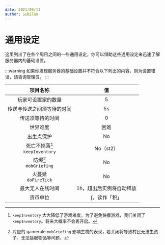 ```yaml
---
date: 2021/09/11
author: Subilan
---
```


# 通用设定

这里列出了在各个周目之间的一些通用设定。你可以借助这些通用设定来迅速了解服务器内的基础设置。

:::warning
如果你发现服务器的基础设置并不符合以下列出的内容，则为设置错误，请咨询管理员。
:::

|项目名称|值|
|:-:|:-:|
|玩家可设置家的数量|5|
|传送与传送之间须等待的时间|5s|
|传送须等待的时间|0|
|世界难度|困难|
|出生点保护|No|
|死亡不掉落[^1]<br/>`keepInventory`|No（st2）|
|防爆[^2]<br/>`mobGriefing`|No|
|火蔓延<br/>`doFireTick`|No|
|最大无人在线时间|1h，超出后实例将自动释放|
|货币单位|$\int$，读作「积」|

[^1]: `keepInventory` 大大降低了游戏难度，为了避免快餐游戏，我们关闭了 `keepInventory`。将来大概率不会再开启。
[^2]: 对应的 gamerule `mobGriefing` 影响生物的表现，若关闭将导致村民无法生孩子、无法拾起物品等问题。
